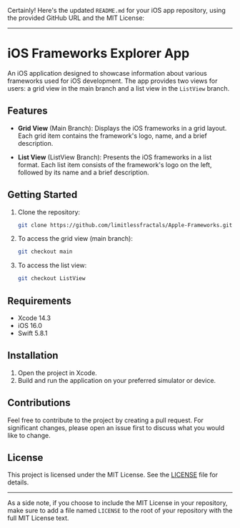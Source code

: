 Certainly! Here's the updated `README.md` for your iOS app repository, using the provided GitHub URL and the MIT License:

---

# iOS Frameworks Explorer App

An iOS application designed to showcase information about various frameworks used for iOS development. The app provides two views for users: a grid view in the main branch and a list view in the `ListView` branch.

## Features

- **Grid View** (Main Branch): Displays the iOS frameworks in a grid layout. Each grid item contains the framework's logo, name, and a brief description.
  
- **List View** (ListView Branch): Presents the iOS frameworks in a list format. Each list item consists of the framework's logo on the left, followed by its name and a brief description.

## Getting Started

1. Clone the repository:
   ```bash
   git clone https://github.com/limitlessfractals/Apple-Frameworks.git
   ```
2. To access the grid view (main branch):
   ```bash
   git checkout main
   ```
3. To access the list view:
   ```bash
   git checkout ListView
   ```

## Requirements

- Xcode 14.3
- iOS 16.0
- Swift 5.8.1

## Installation

1. Open the project in Xcode.
2. Build and run the application on your preferred simulator or device.

## Contributions

Feel free to contribute to the project by creating a pull request. For significant changes, please open an issue first to discuss what you would like to change.

## License

This project is licensed under the MIT License. See the [LICENSE](LICENSE) file for details.

---

As a side note, if you choose to include the MIT License in your repository, make sure to add a file named `LICENSE` to the root of your repository with the full MIT License text.